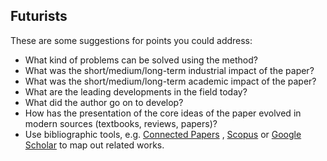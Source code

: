 ## Futurists

These are some suggestions for points you could address:

* What kind of problems can be solved using the method?
* What was the short/medium/long-term industrial impact of the paper?
* What was the short/medium/long-term academic impact of the paper?
* What are the leading developments in the field today?
* What did the author go on to develop?
* How has the presentation of the core ideas of the paper evolved in modern
  sources (textbooks, reviews, papers)?
* Use bibliographic tools, e.g. [Connected
  Papers](https://www.connectedpapers.com) , [Scopus](https://www.scopus.com)
  or [Google Scholar](https://scholar.google.com) to map out related works.


